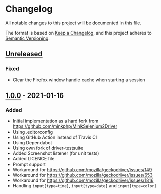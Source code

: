 # Changelog
All notable changes to this project will be documented in this file.

The format is based on [Keep a Changelog](https://keepachangelog.com/en/1.0.0/),
and this project adheres to [Semantic Versioning](https://semver.org/spec/v2.0.0.html).

## [Unreleased]
### Fixed
- Clear the Firefox window handle cache when starting a session

## [1.0.0] - 2021-01-16
### Added
- Initial implementation as a hard fork from https://github.com/minkphp/MinkSelenium2Driver
- Using .editorconfig
- Using GitHub Action instead of Travis CI
- Using Dependabot
- Using own fork of driver-testsuite
- Added Screenshot listener (for unit tests)
- Added LICENCE file
- Prompt support
- Workaround for https://github.com/mozilla/geckodriver/issues/149
- Workaround for https://github.com/mozilla/geckodriver/issues/653
- Workaround for https://github.com/mozilla/geckodriver/issues/1816
- Handling `input[type=time]`, `input[type=date]` and `input[type=color]`

[Unreleased]: https://github.com/oleg-andreyev/MinkPhpWebDriver/compare/v1.0.0...HEAD
[1.0.0]: https://github.com/oleg-andreyev/MinkPhpWebDriver/compare/07b0f6be5c4ec82b041b62b99bd48786a4373ad0...v1.0.0

